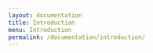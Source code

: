 ```yaml
---
layout: documentation
title: Introduction
menu: Introduction
permalink: /documentation/introduction/
---
```

